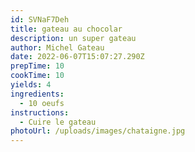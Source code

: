 ```yaml
---
id: SVNaF7Deh
title: gateau au chocolar
description: un super gateau
author: Michel Gateau
date: 2022-06-07T15:07:27.290Z
prepTime: 10
cookTime: 10
yields: 4
ingredients:
  - 10 oeufs
instructions:
  - Cuire le gateau
photoUrl: /uploads/images/chataigne.jpg
---
```

